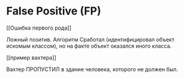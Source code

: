 #   False Positive (FP)
[[Ошибка первого рода]]

Ложный позитив. Алгоритм Сработал (идентифицировал объект искомым классом), но на факте объект оказался иного класса.

[[пример вахтера]]

Вахтер ПРОПУСТИЛ в здание человека, которого не должен был.